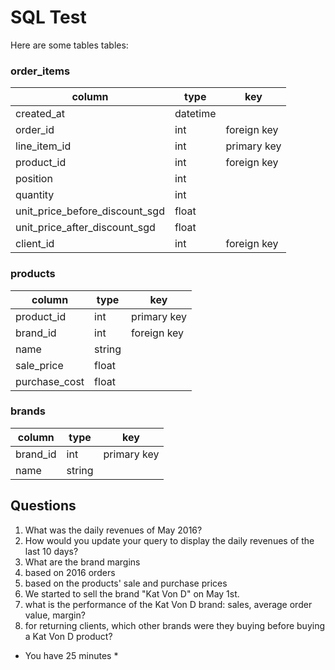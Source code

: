 # SQL Test

Here are some tables tables:


### order_items

column | type | key
--- | --- | ---
created_at | datetime |
order_id | int | foreign key
line_item_id | int | primary key
product_id | int | foreign key
position | int |
quantity | int |
unit_price_before_discount_sgd | float |
unit_price_after_discount_sgd | float |
client_id | int | foreign key


### products

column | type | key
--- | --- | ---
product_id | int | primary key
brand_id | int | foreign key
name | string | |
sale_price | float |
purchase_cost | float |


### brands

column | type | key
--- | --- | ---
brand_id | int | primary key
name | string |

## Questions

1. What was the daily revenues of May 2016?
2. How would you update your query to display the daily revenues of the last 10 days?
3. What are the brand margins
  1. based on 2016 orders
  2. based on the products' sale and purchase prices
4. We started to sell the brand "Kat Von D" on May 1st.
  1. what is the performance of the Kat Von D brand: sales, average order value, margin?
  2. for returning clients, which other brands were they buying before buying a Kat Von D product?

* You have 25 minutes *
